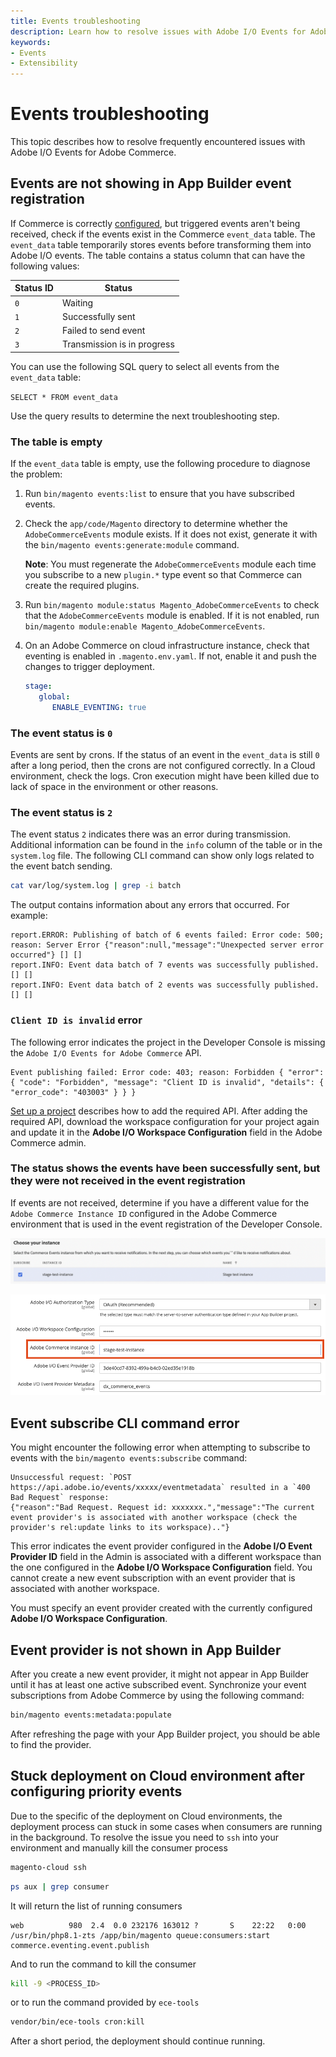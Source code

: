 ```yaml
---
title: Events troubleshooting
description: Learn how to resolve issues with Adobe I/O Events for Adobe Commerce.
keywords:
- Events
- Extensibility
---
```


# Events troubleshooting

This topic describes how to resolve frequently encountered issues with Adobe I/O Events for Adobe Commerce.

## Events are not showing in App Builder event registration

If Commerce is correctly [configured](configure-commerce.md), but triggered events aren't being received, check if the events exist in the Commerce `event_data` table.
The `event_data` table temporarily stores events before transforming them into Adobe I/O events. The table contains a status column that can have the following values:

Status ID | Status
--- | ---
`0` | Waiting
`1` | Successfully sent
`2` | Failed to send event
`3` | Transmission is in progress

You can use the following SQL query to select all events from the `event_data` table:

`SELECT * FROM event_data`

Use the query results to determine the next troubleshooting step.

### The table is empty

If the `event_data` table is empty, use the following procedure to diagnose the problem:

1. Run `bin/magento events:list` to ensure that you have subscribed events.

1. Check the `app/code/Magento` directory to determine whether the `AdobeCommerceEvents` module exists. If it does not exist, generate it with the `bin/magento events:generate:module` command.

   **Note**: You must regenerate the `AdobeCommerceEvents` module each time you subscribe to a new `plugin.*` type event so that Commerce can create the required plugins.

1. Run `bin/magento module:status Magento_AdobeCommerceEvents` to check that the `AdobeCommerceEvents` module is enabled. If it is not enabled, run `bin/magento module:enable Magento_AdobeCommerceEvents`.

1. On an Adobe Commerce on cloud infrastructure instance, check that eventing is enabled in `.magento.env.yaml`. If not, enable it and push the changes to trigger deployment.

   ```yaml
   stage:
      global:
         ENABLE_EVENTING: true
   ```

### The event status is `0`

Events are sent by crons. If the status of an event in the `event_data` is still `0` after a long period, then the crons are not configured correctly.
In a Cloud environment, check the logs. Cron execution might have been killed due to lack of space in the environment or other reasons.

### The event status is `2`

The event status `2` indicates there was an error during transmission. Additional information can be found in the `info` column of the table or in the `system.log` file.
The following CLI command can show only logs related to the event batch sending.

```bash
cat var/log/system.log | grep -i batch
```

The output contains information about any errors that occurred. For example:

```terminal
report.ERROR: Publishing of batch of 6 events failed: Error code: 500; reason: Server Error {"reason":null,"message":"Unexpected server error occurred"} [] []
report.INFO: Event data batch of 7 events was successfully published. [] []
report.INFO: Event data batch of 2 events was successfully published. [] []
```

### `Client ID is invalid` error

The following error indicates the project in the Developer Console is missing the `Adobe I/O Events for Adobe Commerce` API.

```terminal
Event publishing failed: Error code: 403; reason: Forbidden { "error": { "code": "Forbidden", "message": "Client ID is invalid", "details": { "error_code": "403003" } } }
```

[Set up a project](./project-setup.md#set-up-a-project) describes how to add the required API.
After adding the required API, download the workspace configuration for your project again and update it in the **Adobe I/O Workspace Configuration** field in the Adobe Commerce admin.

### The status shows the events have been successfully sent, but they were not received in the event registration

If events are not received, determine if you have a different value for the `Adobe Commerce Instance ID` configured in the Adobe Commerce environment that is used in the event registration of the Developer Console.

![Choose your instance ](../_images/events/instance-name-developer-console.png)

![Adobe Commerce instance ID](../_images/events/instance-name-developer-commerce.png)

## Event subscribe CLI command error

You might encounter the following error when attempting to subscribe to events with the `bin/magento events:subscribe` command:

```terminal
Unsuccessful request: `POST https://api.adobe.io/events/xxxxx/eventmetadata` resulted in a `400 Bad Request` response:
{"reason":"Bad Request. Request id: xxxxxxx.","message":"The current event provider's is associated with another workspace (check the provider's rel:update links to its workspace).."}
```

This error indicates the event provider configured in the **Adobe I/O Event Provider ID** field in the Admin is associated with a different workspace than the one configured in the **Adobe I/O Workspace Configuration** field.
You cannot create a new event subscription with an event provider that is associated with another workspace.

You must specify an event provider created with the currently configured **Adobe I/O Workspace Configuration**.

## Event provider is not shown in App Builder

After you create a new event provider, it might not appear in App Builder until it has at least one active subscribed event. Synchronize your event subscriptions from Adobe Commerce by using the following command:

```bash
bin/magento events:metadata:populate
```

After refreshing the page with your App Builder project, you should be able to find the provider.

## Stuck deployment on Cloud environment after configuring priority events

Due to the specific of the deployment on Cloud environments, the deployment process can stuck in some cases when consumers are running in the background.
To resolve the issue you need to `ssh` into your environment and manually kill the consumer process

```bash
magento-cloud ssh
```

```bash
ps aux | grep consumer
```

It will return the list of running consumers

```terminal
web          980  2.4  0.0 232176 163012 ?       S    22:22   0:00 /usr/bin/php8.1-zts /app/bin/magento queue:consumers:start commerce.eventing.event.publish
```

And to run the command to kill the consumer

```bash
kill -9 <PROCESS_ID>
```

or to run the command provided by `ece-tools`

```bash 
vendor/bin/ece-tools cron:kill
```

After a short period, the deployment should continue running.